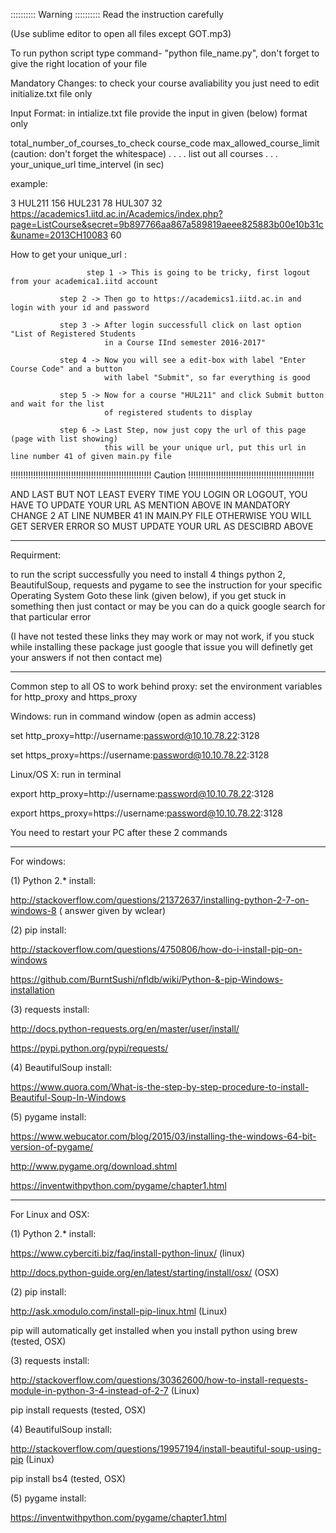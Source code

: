 :::::::::: Warning :::::::::: Read the instruction carefully

(Use sublime editor to open all files except GOT.mp3)

To run python script type command- "python file_name.py", don't forget to give the right location of your file

Mandatory Changes:    to check your course avaliability you just need to edit initialize.txt file only

Input Format:   in intialize.txt file provide the input in given (below) format only

total_number_of_courses_to_check
course_code max_allowed_course_limit (caution: don't forget the whitespace)
.
.
.
.
list out all courses
.
.
.
your_unique_url
time_intervel (in sec)

example:

3
HUL211 156
HUL231 78
HUL307 32
https://academics1.iitd.ac.in/Academics/index.php?page=ListCourse&secret=9b897766aa867a589819aeee825883b00e10b31c&uname=2013CH10083
60

How to get your unique_url :  
			   
			         step 1 -> This is going to be tricky, first logout from your academica1.iitd account

               step 2 -> Then go to https://academics1.iitd.ac.in and login with your id and password
               
               step 3 -> After login successfull click on last option "List of Registered Students 
                         in a Course IInd semester 2016-2017"
               
               step 4 -> Now you will see a edit-box with label "Enter Course Code" and a button 
                         with label "Submit", so far everything is good
               
               step 5 -> Now for a course "HUL211" and click Submit button and wait for the list 
                         of registered students to display
               
               step 6 -> Last Step, now just copy the url of this page (page with list showing) 
                         this will be your unique url, put this url in line number 41 of given main.py file


!!!!!!!!!!!!!!!!!!!!!!!!!!!!!!!!!!!!!!!!!!!!!!!!!!!!!!!! Caution !!!!!!!!!!!!!!!!!!!!!!!!!!!!!!!!!!!!!!!!!!!!!!!!!!

AND LAST BUT NOT LEAST EVERY TIME YOU LOGIN OR LOGOUT, YOU HAVE TO UPDATE YOUR URL AS MENTION ABOVE IN MANDATORY CHANGE 2 AT LINE 
NUMBER 41 IN MAIN.PY FILE OTHERWISE YOU WILL GET SERVER ERROR SO MUST UPDATE YOUR URL AS DESCIBRD ABOVE

----------------------------------------------------------------------

Requirment:


 to run the script successfully you need to install 4 things python 2, BeautifulSoup, requests and pygame 
 to see the instruction for your specific Operating System Goto these  link (given below), if you get stuck in 
 something then just contact or may be you can do a quick google search for that particular error 
 
 (I have not tested these links they may work or may not work, if you stuck while installing these package just 
 google that issue you will definetly get your answers if not then contact me)


----------------------------------------------------------------------

Common step to all OS to work behind proxy:  		set the environment variables for http_proxy and https_proxy

Windows: 			run in command window (open as admin access)

set http_proxy=http://username:password@10.10.78.22:3128

set https_proxy=https://username:password@10.10.78.22:3128


Linux/OS X: 				run in terminal

export http_proxy=http://username:password@10.10.78.22:3128

export https_proxy=https://username:password@10.10.78.22:3128


You need to restart your PC after these 2 commands

----------------------------------------------------------------------

For windows:


(1) Python 2.* install: 

http://stackoverflow.com/questions/21372637/installing-python-2-7-on-windows-8 ( answer given by wclear)

(2) pip install:

http://stackoverflow.com/questions/4750806/how-do-i-install-pip-on-windows

https://github.com/BurntSushi/nfldb/wiki/Python-&-pip-Windows-installation

(3) requests install:

http://docs.python-requests.org/en/master/user/install/

https://pypi.python.org/pypi/requests/

(4) BeautifulSoup install:

https://www.quora.com/What-is-the-step-by-step-procedure-to-install-Beautiful-Soup-In-Windows

(5) pygame install:

https://www.webucator.com/blog/2015/03/installing-the-windows-64-bit-version-of-pygame/

http://www.pygame.org/download.shtml

https://inventwithpython.com/pygame/chapter1.html

----------------------------------------------------------------------
For Linux and OSX:

(1) Python 2.* install: 

https://www.cyberciti.biz/faq/install-python-linux/ (linux)

http://docs.python-guide.org/en/latest/starting/install/osx/ (OSX)

(2) pip install:

http://ask.xmodulo.com/install-pip-linux.html (Linux)

pip will automatically get installed when you install python using brew (tested, OSX)

(3) requests install:

http://stackoverflow.com/questions/30362600/how-to-install-requests-module-in-python-3-4-instead-of-2-7  (Linux)

pip install requests (tested, OSX)

(4) BeautifulSoup install:

http://stackoverflow.com/questions/19957194/install-beautiful-soup-using-pip (Linux)

pip install bs4 (tested, OSX)

(5) pygame install:

https://inventwithpython.com/pygame/chapter1.html